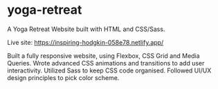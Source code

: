 # yoga-retreat
A Yoga Retreat Website built with HTML and CSS/Sass.

Live site: https://inspiring-hodgkin-058e78.netlify.app/

Built a fully responsive website, using Flexbox, CSS Grid and Media
Queries.
Wrote advanced CSS animations and transitions to add user
interactivity.
Utilized Sass to keep CSS code organised.
Followed UI/UX design principles to pick color scheme.
